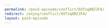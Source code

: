 ```yaml
---
permalink: /paid-episode/conflict/EUTzq8BZJFA/
redirect: /enjoy/conflict/EUTzq8BZJFA/
layout: paid-episode
---
```

